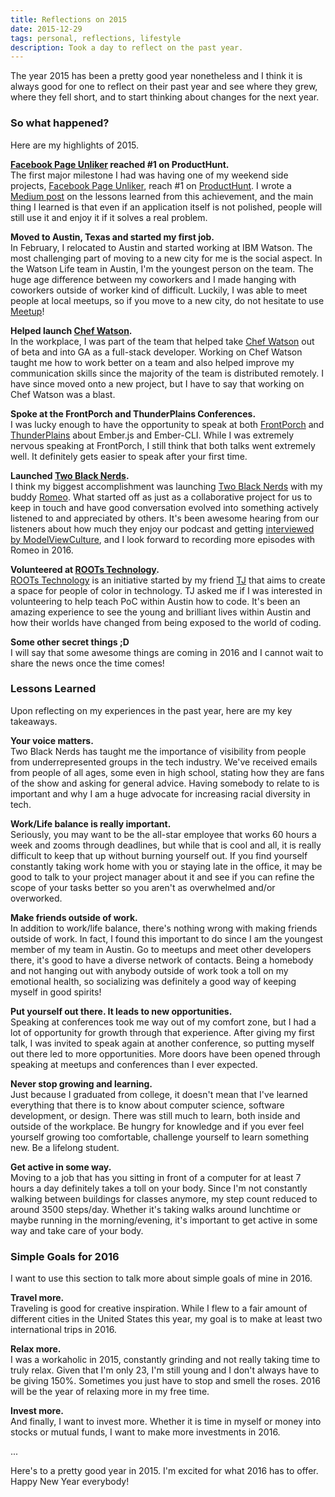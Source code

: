 ```yaml
---
title: Reflections on 2015
date: 2015-12-29
tags: personal, reflections, lifestyle
description: Took a day to reflect on the past year.
---
```


The year 2015 has been a pretty good year nonetheless and I think it is always good for
one to reflect on their past year and see where they grew, where they fell short, and to start thinking about changes for the next year.

### So what happened?  
Here are my highlights of 2015.  

**[Facebook Page Unliker](http://pageunliker.com) reached #1 on ProductHunt.**  
The first major milestone I had was having one of my weekend side
projects, [Facebook Page Unliker](http://pageunliker.com), reach #1 on
[ProductHunt](https://www.producthunt.com/tech/facebook-page-unliker). I wrote a
[Medium post](https://medium.com/@kwuchu/lessons-learned-from-hacker-news-and-product-hunt-2134266bbab8#.j059vfqul) on the lessons learned from this achievement, and the main thing I learned is that even if an application itself is not polished, people will still use it and enjoy it if it solves a real problem.

**Moved to Austin, Texas and started my first job.**  
In February, I relocated to Austin and started working at IBM Watson. The most
challenging part of moving to a new city for me is the social aspect. In the
Watson Life team in Austin, I'm the youngest person on the team. The huge age
difference between my coworkers and I made hanging with coworkers outside of
worker kind of difficult. Luckily, I was able to meet people at local meetups,
so if you move to a new city, do not hesitate to use [Meetup](http://meetup.com)! 

**Helped launch [Chef Watson](https://www.ibmchefwatson.com).**  
In the workplace, I was part of the team that helped take [Chef Watson](https://www.ibmchefwatson.com) out of beta and into GA as a full-stack developer. Working on Chef Watson taught me how to work better on a team and also helped improve my communication skills since the majority of the team is distributed remotely. I have since moved onto a new project, but I have to say that working on Chef Watson was a blast.

**Spoke at the FrontPorch and ThunderPlains Conferences.**  
I was lucky enough to have the opportunity to speak at both [FrontPorch](http://frontporch.io) and [ThunderPlains](thunderplainsconf.com) about Ember.js and Ember-CLI. While I was extremely nervous speaking at FrontPorch, I still think that both talks went extremely well. It definitely gets easier to speak after your first time.

**Launched [Two Black Nerds](http://twoblacknerds.com).**  
I think my biggest accomplishment was launching [Two Black
Nerds](http://twoblacknerds.com) with my buddy
[Romeo](https://twitter.com/kwiromeo). What started off as just as a
collaborative project for us to keep in touch and have good conversation evolved
into something actively listened to and appreciated by others. It's been awesome
hearing from our listeners about how much they enjoy our podcast and getting
[interviewed by ModelViewCulture](https://modelviewculture.com/pieces/an-interview-with-two-black-nerds), and I look forward to recording more episodes with Romeo in 2016.

**Volunteered at [ROOTs Technology](http://www.rootstechnology.info/).**  
[ROOTs Technology](http://www.rootstechnology.info/) is an initiative started by my friend [TJ](https://twitter.com/ToluVsTj) that aims to create a space for people of color in technology. TJ asked me if I was interested in volunteering to help teach PoC within Austin how to code. It's been an amazing experience to see the young and brilliant lives within Austin and how their worlds have changed from being exposed to the world of coding.

**Some other secret things ;D**  
I will say that some awesome things are coming in 2016 and I cannot wait to
share the news once the time comes!

### Lessons Learned

Upon reflecting on my experiences in the past year, here are my key takeaways. 

**Your voice matters.**  
Two Black Nerds has taught me the importance of visibility from people from
underrepresented groups in the tech industry. We've received emails from people
of all ages, some even in high school, stating how they are fans of the show and
asking for general advice. Having somebody to relate to is important and why I
am a huge advocate for increasing racial diversity in tech.

**Work/Life balance is really important.**  
Seriously, you may want to be the all-star employee that works 60 hours a week
and zooms through deadlines, but while that is cool and all, it is really
difficult to keep that up without burning yourself out. If you find yourself
constantly taking work home with you or staying late in the office, it may be
good to talk to your project manager about it and see if you can refine the
scope of your tasks better so you aren't as overwhelmed and/or overworked.

**Make friends outside of work.**  
In addition to work/life balance, there's nothing wrong with making friends
outside of work. In fact, I found this important to do since I am the youngest
member of my team in Austin. Go to meetups and meet other developers there, it's
good to have a diverse network of contacts. Being a homebody and not hanging out
with anybody outside of work took a toll on my emotional health, so socializing
was definitely a good way of keeping myself in good spirits!

**Put yourself out there. It leads to new opportunities.**  
Speaking at conferences took me way out of my comfort zone, but I
had a lot of opportunity for growth through that experience. After giving my
first talk, I was invited to speak again at another conference, so putting
myself out there led to more opportunities. More doors have been opened through
speaking at meetups and conferences than I ever expected. 

**Never stop growing and learning.**  
Just because I graduated from college, it doesn't mean that I've learned
everything that there is to know about computer science, software development,
or design. There was still much to learn, both inside and outside of the
workplace. Be hungry for knowledge and if you ever feel yourself growing too
comfortable, challenge yourself to learn something new. Be a lifelong student.

**Get active in some way.**  
Moving to a job that has you sitting in front of a computer for at least 7 hours
a day definitely takes a toll on your body. Since I'm not constantly walking
between buildings for classes anymore, my step count reduced to around 3500
steps/day. Whether it's taking walks around lunchtime or maybe running in the
morning/evening, it's important to get active in some way and take care of your
body.

### Simple Goals for 2016

I want to use this section to talk more about simple goals of mine in 2016.

**Travel more.**  
Traveling is good for creative inspiration. While I flew to a fair amount of
different cities in the United States this year, my goal is to make at least two
international trips in 2016.

**Relax more.**  
I was a workaholic in 2015, constantly grinding and not really taking time to
truly relax. Given that I'm only 23, I'm still young and I don't always have to
be giving 150%. Sometimes you just have to stop and smell the roses. 2016 will
be the year of relaxing more in my free time.

**Invest more.**  
And finally, I want to invest more. Whether it is time in myself or money into
stocks or mutual funds, I want to make more investments in 2016. 

...

Here's to a pretty good year in 2015. I'm excited for what 2016 has to offer.
Happy New Year everybody!
